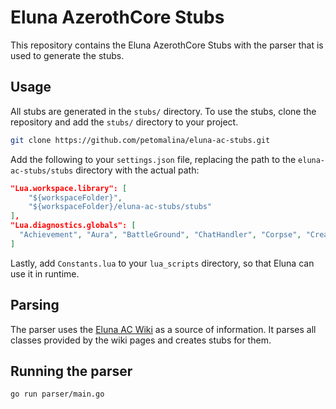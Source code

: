 # Eluna AzerothCore Stubs

This repository contains the Eluna AzerothCore Stubs with the parser that is used to generate the stubs.

## Usage

All stubs are generated in the `stubs/` directory. To use the stubs, clone the repository and add the `stubs/` directory to your project.

```sh
git clone https://github.com/petomalina/eluna-ac-stubs.git
```

Add the following to your `settings.json` file, replacing the path to the `eluna-ac-stubs/stubs` directory with the actual path:
```json
"Lua.workspace.library": [
    "${workspaceFolder}",
    "${workspaceFolder}/eluna-ac-stubs/stubs"
],
"Lua.diagnostics.globals": [
  "Achievement", "Aura", "BattleGround", "ChatHandler", "Corpse", "Creature", "ElunaQuery", "GameObject", "Global", "Group", "Guild", "Item", "ItemTemplate", "Map", "Object", "Player", "Quest", "Roll", "Spell", "Unit", "Vehicle", "WorldObject", "WorldPacket"
]
```

Lastly, add `Constants.lua` to your `lua_scripts` directory, so that Eluna can use it in runtime.

## Parsing

The parser uses the [Eluna AC Wiki](https://www.azerothcore.org/eluna/) as a source of information. It parses
all classes provided by the wiki pages and creates stubs for them.

## Running the parser

```sh
go run parser/main.go
```
